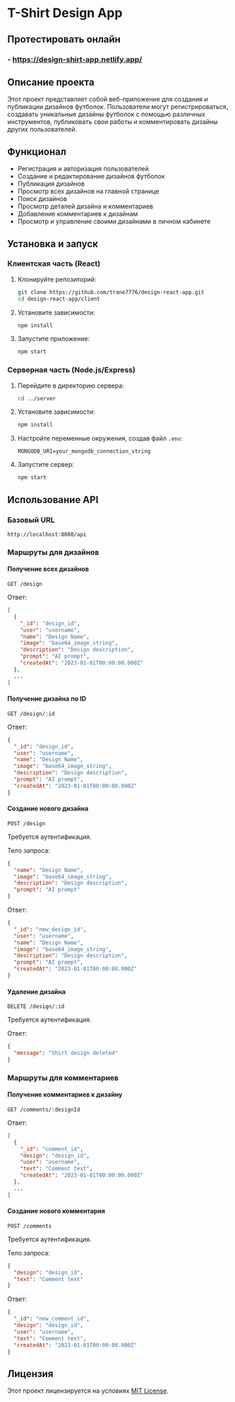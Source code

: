 
# T-Shirt Design App
## Протестировать онлайн
### - https://design-shirt-app.netlify.app/
## Описание проекта

Этот проект представляет собой веб-приложение для создания и публикации дизайнов футболок. Пользователи могут регистрироваться, создавать уникальные дизайны футболок с помощью различных инструментов, публиковать свои работы и комментировать дизайны других пользователей.

## Функционал

- Регистрация и авторизация пользователей
- Создание и редактирование дизайнов футболок
- Публикация дизайнов
- Просмотр всех дизайнов на главной странице
- Поиск дизайнов
- Просмотр деталей дизайна и комментариев
- Добавление комментариев к дизайнам
- Просмотр и управление своими дизайнами в личном кабинете

## Установка и запуск

### Клиентская часть (React)

1. Клонируйте репозиторий:

   ```bash
   git clone https://github.com/trane7776/design-react-app.git
   cd design-react-app/client
   ```

2. Установите зависимости:

   ```bash
   npm install
   ```

3. Запустите приложение:

   ```bash
   npm start
   ```

### Серверная часть (Node.js/Express)

1. Перейдите в директорию сервера:

   ```bash
   cd ../server
   ```

2. Установите зависимости:

   ```bash
   npm install
   ```

3. Настройте переменные окружения, создав файл `.env`:

   ```env
   MONGODB_URI=your_mongodb_connection_string

   ```

4. Запустите сервер:

   ```bash
   npm start
   ```

## Использование API

### Базовый URL

`http://localhost:8080/api`

### Маршруты для дизайнов

#### Получение всех дизайнов

```http
GET /design
```

Ответ:

```json
[
  {
    "_id": "design_id",
    "user": "username",
    "name": "Design Name",
    "image": "base64_image_string",
    "description": "Design description",
    "prompt": "AI prompt",
    "createdAt": "2023-01-01T00:00:00.000Z"
  },
  ...
]
```

#### Получение дизайна по ID

```http
GET /design/:id
```

Ответ:

```json
{
  "_id": "design_id",
  "user": "username",
  "name": "Design Name",
  "image": "base64_image_string",
  "description": "Design description",
  "prompt": "AI prompt",
  "createdAt": "2023-01-01T00:00:00.000Z"
}
```

#### Создание нового дизайна

```http
POST /design
```

Требуется аутентификация.

Тело запроса:

```json
{
  "name": "Design Name",
  "image": "base64_image_string",
  "description": "Design description",
  "prompt": "AI prompt"
}
```

Ответ:

```json
{
  "_id": "new_design_id",
  "user": "username",
  "name": "Design Name",
  "image": "base64_image_string",
  "description": "Design description",
  "prompt": "AI prompt",
  "createdAt": "2023-01-01T00:00:00.000Z"
}
```

#### Удаление дизайна

```http
DELETE /design/:id
```

Требуется аутентификация.

Ответ:

```json
{
  "message": "Shirt design deleted"
}
```

### Маршруты для комментариев

#### Получение комментариев к дизайну

```http
GET /comments/:designId
```

Ответ:

```json
[
  {
    "_id": "comment_id",
    "design": "design_id",
    "user": "username",
    "text": "Comment text",
    "createdAt": "2023-01-01T00:00:00.000Z"
  },
  ...
]
```

#### Создание нового комментария

```http
POST /comments
```

Требуется аутентификация.

Тело запроса:

```json
{
  "design": "design_id",
  "text": "Comment text"
}
```

Ответ:

```json
{
  "_id": "new_comment_id",
  "design": "design_id",
  "user": "username",
  "text": "Comment text",
  "createdAt": "2023-01-01T00:00:00.000Z"
}
```

## Лицензия

Этот проект лицензируется на условиях [MIT License](LICENSE).

